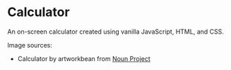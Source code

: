 # Calculator

An on-screen calculator created using vanilla JavaScript, HTML, and CSS.

Image sources:
- Calculator by artworkbean from <a href="https://thenounproject.com/browse/icons/term/calculator/" target="_blank" title="Calculator Icons">Noun Project</a>

